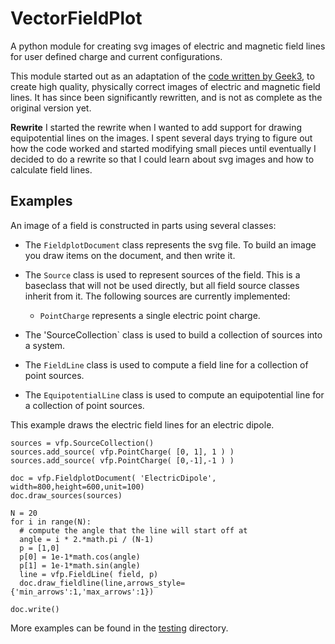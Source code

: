 # VectorFieldPlot

A python module for creating svg images of electric and magnetic field lines for user defined charge and current configurations.

This module started out as an adaptation of the
[code written by Geek3](http://commons.wikimedia.org/wiki/User:Geek3/VectorFieldPlot),
to create high quality, physically correct images of electric and magnetic field lines.
It has since been significantly rewritten, and is not as complete as the original version yet.

**Rewrite**
I started the rewrite when I wanted to add support for drawing equipotential lines on the images. I spent several days trying to figure
out how the code worked and started modifying small pieces until eventually I decided to do a rewrite so that I could learn about svg images
and how to calculate field lines.

## Examples

An image of a field is constructed in parts using several classes:

  - The `FieldplotDocument` class represents the svg file. To build an image you draw items on the document,
    and then write it.

  - The `Source` class is used to represent sources of the field. This is a baseclass that will not be used directly,
    but all field source classes inherit from it. The following sources are currently implemented:

      - `PointCharge` represents a single electric point charge.

  - The 'SourceCollection` class is used to build a collection of sources into a system.

  - The `FieldLine` class is used to compute a field line for a collection of point sources.

  - The `EquipotentialLine` class is used to compute an equipotential line for a collection of point sources.


This example draws the electric field lines for an electric dipole.

```
sources = vfp.SourceCollection()
sources.add_source( vfp.PointCharge( [0, 1], 1 ) )
sources.add_source( vfp.PointCharge( [0,-1],-1 ) )

doc = vfp.FieldplotDocument( 'ElectricDipole', width=800,height=600,unit=100)
doc.draw_sources(sources)

N = 20
for i in range(N):
  # compute the angle that the line will start off at
  angle = i * 2.*math.pi / (N-1)
  p = [1,0]
  p[0] = 1e-1*math.cos(angle)
  p[1] = 1e-1*math.sin(angle)
  line = vfp.FieldLine( field, p)
  doc.draw_fieldline(line,arrows_style={'min_arrows':1,'max_arrows':1})

doc.write()
```

More examples can be found in the [testing](testing) directory.
